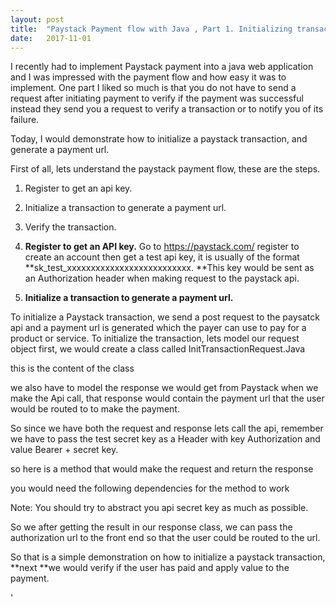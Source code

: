 ```yaml
---
layout:	post
title:	"Paystack Payment flow with Java , Part 1. Initializing transactions"
date:	2017-11-01
---
```


I recently had to implement Paystack payment into a java web application and I was impressed with the payment flow and how easy it was to implement. One part I liked so much is that you do not have to send a request after initiating payment to verify if the payment was successful instead they send you a request to verify a transaction or to notify you of its failure.

Today, I would demonstrate how to initialize a paystack transaction, and generate a payment url.

First of all, lets understand the paystack payment flow, these are the steps.

1. Register to get an api key.
2. Initialize a transaction to generate a payment url.
3. Verify the transaction.
4. **Register to get an API key.**
Go to <https://paystack.com/> register to create an account then get a test api key, it is usually of the format **sk_test_xxxxxxxxxxxxxxxxxxxxxxxxxx. **This key would be sent as an Authorization header when making request to the paystack api.

2. **Initialize a transaction to generate a payment url.**

To initialize a Paystack transaction, we send a post request to the paysatck api and a payment url is generated which the payer can use to pay for a product or service. To initialize the transaction, lets model our request object first, we would create a class called InitTransactionRequest.Java

this is the content of the class

we also have to model the response we would get from Paystack when we make the Api call, that response would contain the payment url that the user would be routed to to make the payment.

So since we have both the request and response lets call the api, remember we have to pass the test secret key as a Header with key Authorization and value Bearer + secret key.

so here is a method that would make the request and return the response

you would need the following dependencies for the method to work

Note: You should try to abstract you api secret key as much as possible.

So we after getting the result in our response class, we can pass the authorization url to the front end so that the user could be routed to the url.

So that is a simple demonstration on how to initialize a paystack transaction, **next **we would verify if the user has paid and apply value to the payment.

'
